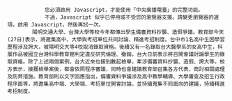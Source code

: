 
                您必須啟用 Javascript，才能使用「中央廣播電臺」的完整功能。
                不過，Javascript 似乎已停用或不受您的瀏覽器支援。請變更瀏覽器的選項，啟用 Javascript，然後再試一次。
            陽明交通大學、台灣大學等校今年都傳出學生備審資料抄襲、造假爭議。教育部今天(27日)表示，將邀集高中、大學與考招單位共同討論，精進考招制度。台中市1名高中生因學習歷程涉及誇大，被陽明交大等4校取消錄取資格。後續又有一名錄取台大醫學系的女高中生，科展作品被國立台灣科學教育館判定違反研究倫理、撤銷，台大日前表示將召開會議討論學生的錄取資格。除了上述兩個案例，台大近來也接到數起檢舉，牽涉備審資料抄襲、造假、誇大等。校方表示，接獲檢舉案後，都會依照程序審議，同時也會建議教育部召集各方代表，商討相關處理及防弊措施。教育部則以文字回應指出，備審資料爭議涉及高中教學輔導、大學審查及招生行政程序面等，將邀集高中端、大學端、考招單位開會討論，並持續蒐集不同面向的建議，持續精進考招制度。